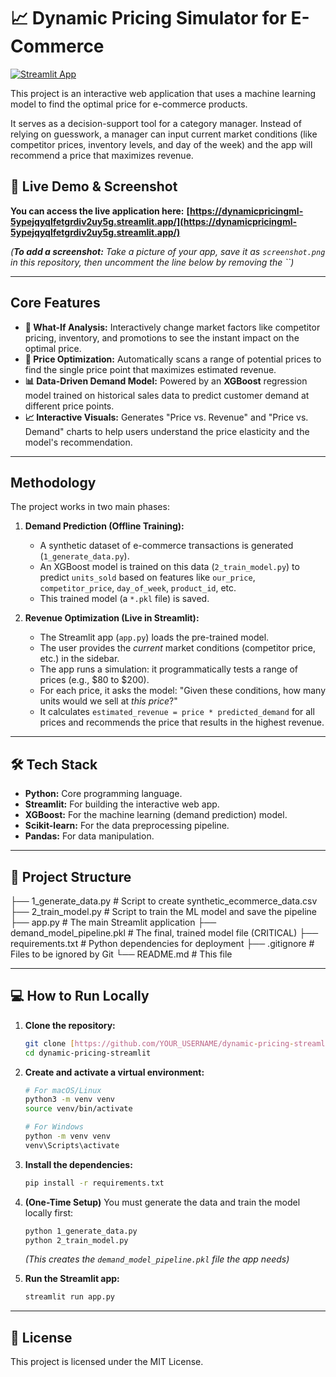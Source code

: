 # 📈 Dynamic Pricing Simulator for E-Commerce

[![Streamlit App](https://static.streamlit.io/badges/streamlit_badge_black_white.svg)](https://dynamicpricingml-5ypejqyqlfetgrdiv2uy5g.streamlit.app/)

This project is an interactive web application that uses a machine learning model to find the optimal price for e-commerce products.

It serves as a decision-support tool for a category manager. Instead of relying on guesswork, a manager can input current market conditions (like competitor prices, inventory levels, and day of the week) and the app will recommend a price that maximizes revenue.

## 🚀 Live Demo & Screenshot

**You can access the live application here:**
**[https://dynamicpricingml-5ypejqyqlfetgrdiv2uy5g.streamlit.app/](https://dynamicpricingml-5ypejqyqlfetgrdiv2uy5g.streamlit.app/)**

*(**To add a screenshot:** Take a picture of your app, save it as `screenshot.png` in this repository, then uncomment the line below by removing the ``)*

---

## Core Features

* **🤖 What-If Analysis:** Interactively change market factors like competitor pricing, inventory, and promotions to see the instant impact on the optimal price.
* **💸 Price Optimization:** Automatically scans a range of potential prices to find the single price point that maximizes estimated revenue.
* **📊 Data-Driven Demand Model:** Powered by an **XGBoost** regression model trained on historical sales data to predict customer demand at different price points.
* **📈 Interactive Visuals:** Generates "Price vs. Revenue" and "Price vs. Demand" charts to help users understand the price elasticity and the model's recommendation.

---

## Methodology

The project works in two main phases:

1.  **Demand Prediction (Offline Training):**
    * A synthetic dataset of e-commerce transactions is generated (`1_generate_data.py`).
    * An XGBoost model is trained on this data (`2_train_model.py`) to predict `units_sold` based on features like `our_price`, `competitor_price`, `day_of_week`, `product_id`, etc.
    * This trained model (a `*.pkl` file) is saved.

2.  **Revenue Optimization (Live in Streamlit):**
    * The Streamlit app (`app.py`) loads the pre-trained model.
    * The user provides the *current* market conditions (competitor price, etc.) in the sidebar.
    * The app runs a simulation: it programmatically tests a range of prices (e.g., $80 to $200).
    * For each price, it asks the model: "Given these conditions, how many units would we sell at *this price*?"
    * It calculates `estimated_revenue = price * predicted_demand` for all prices and recommends the price that results in the highest revenue.

---

## 🛠️ Tech Stack

* **Python:** Core programming language.
* **Streamlit:** For building the interactive web app.
* **XGBoost:** For the machine learning (demand prediction) model.
* **Scikit-learn:** For the data preprocessing pipeline.
* **Pandas:** For data manipulation.

---

## 📂 Project Structure
├── 1_generate_data.py # Script to create synthetic_ecommerce_data.csv 
├── 2_train_model.py # Script to train the ML model and save the pipeline 
├── app.py # The main Streamlit application 
├── demand_model_pipeline.pkl # The final, trained model file (CRITICAL) 
├── requirements.txt # Python dependencies for deployment 
├── .gitignore # Files to be ignored by Git 
└── README.md # This file

---

## 💻 How to Run Locally

1.  **Clone the repository:**
    ```bash
    git clone [https://github.com/YOUR_USERNAME/dynamic-pricing-streamlit.git](https://github.com/YOUR_USERNAME/dynamic-pricing-streamlit.git)
    cd dynamic-pricing-streamlit
    ```

2.  **Create and activate a virtual environment:**
    ```bash
    # For macOS/Linux
    python3 -m venv venv
    source venv/bin/activate
    
    # For Windows
    python -m venv venv
    venv\Scripts\activate
    ```

3.  **Install the dependencies:**
    ```bash
    pip install -r requirements.txt
    ```

4.  **(One-Time Setup)** You must generate the data and train the model locally first:
    ```bash
    python 1_generate_data.py
    python 2_train_model.py
    ```
    *(This creates the `demand_model_pipeline.pkl` file the app needs)*

5.  **Run the Streamlit app:**
    ```bash
    streamlit run app.py
    ```

---

## 📄 License

This project is licensed under the MIT License.
